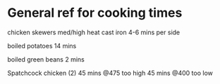 # General ref for cooking times

chicken skewers
med/high heat cast iron
4-6 mins per side

boiled potatoes
14 mins

boiled green beans
2 mins

Spatchcock chicken (2)
45 mins @475 too high
45 mins @400 too low
